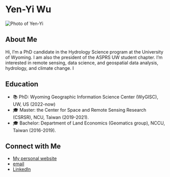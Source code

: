 # Yen-Yi Wu

![Photo of Yen-Yi](https://media.licdn.com/dms/image/v2/D5603AQERzUMFREEEhQ/profile-displayphoto-shrink_800_800/B56ZT9ywlPHQAc-/0/1739424731435?e=1758153600&v=beta&t=BGdLHO2p5KeqvIYUBZv7eWPKB_4lQVE3GJelJ79Wzts)

## About Me
Hi, I’m a PhD candidate in the Hydrology Science program at the University of Wyoming. I am also the president of the ASPRS UW student chapter. I’m interested in remote sensing, data science, and geospatial data analysis, hydrology, and climate change. I 

## Education
- 📚 PhD: Wyoming Geographic Information Science Center (WyGISC), UW, US (2022-now)
- 🎓 Master: the Center for Space and Remote Sensing Research (CSRSR), NCU, Taiwan (2019-2021).
- 🎓 Bachelor: Department of Land Economics (Geomatics group), NCCU, Taiwan (2016-2019).


## Connect with Me
- [My personal website](https://yenyiwu.wordpress.com/)
- [email](mailto:ywu10@uwyo.edu)
- [LinkedIn](https://www.linkedin.com/in/yen-yi-wu/)

